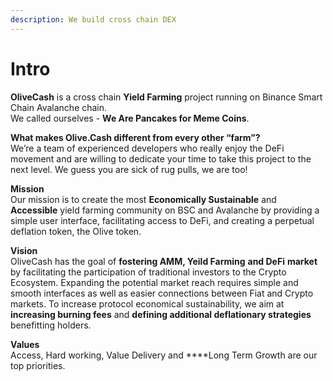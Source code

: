 ```yaml
---
description: We build cross chain DEX
---
```


# Intro

  
**OliveCash** is a cross chain **Yield Farming** project running on Binance Smart Chain Avalanche chain.  
We called ourselves - **We Are Pancakes for Meme Coins**.  
  
**What makes Olive.Cash different from every other “farm”?**  
We’re a team of experienced developers who really enjoy the DeFi movement and are willing to dedicate your time to take this project to the next level. We guess you are sick of rug pulls, we are too!  
  
**Mission**  
Our mission is to create the most **Economically Sustainable** and **Accessible** yield farming community on BSC and Avalanche by providing a simple user interface, facilitating access to DeFi, and creating a perpetual deflation token, the Olive token.  
  
**Vision**  
OliveCash has the goal of **fostering AMM, Yeild Farming** **and DeFi** **market** by facilitating the participation of traditional investors to the Crypto Ecosystem. Expanding the potential market reach requires simple and smooth interfaces as well as easier connections between Fiat and Crypto markets. To increase protocol economical sustainability, we aim at **increasing burning fees** and **defining additional deflationary strategies** benefitting holders.  
  
**Values**  
Access,  Hard working, Value Delivery and ****Long Term Growth are our top priorities.  


